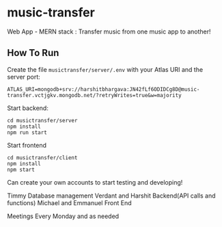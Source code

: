 # music-transfer
Web App - MERN stack : Transfer music from one music app to another!

## How To Run
Create the file `musictransfer/server/.env` with your Atlas URI and the server port:
```
ATLAS_URI=mongodb+srv://harshitbhargava:JN42fLf6ODIDCg8D@music-transfer.vctjgkv.mongodb.net/?retryWrites=true&w=majority
```

Start backend:
```
cd musictransfer/server
npm install
npm run start
```

Start frontend
```
cd musictransfer/client
npm install
npm start
```
Can create your own accounts to start testing and developing!

Timmy
Database management 
Verdant and Harshit 
Backend(API calls and functions)
Michael and Emmanuel
Front End

Meetings 
Every Monday and as needed 





